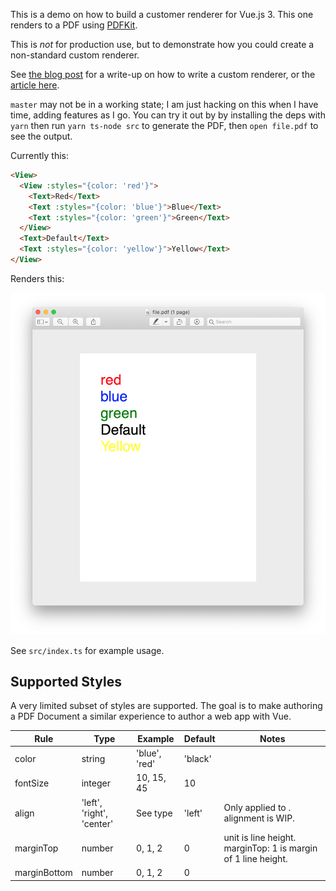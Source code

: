 This is a demo on how to build a customer renderer for Vue.js 3. This one renders to a PDF using [PDFKit](https://pdfkit.org/). 

This is *not* for production use, but to demonstrate how you could create a non-standard custom renderer.

See [the blog post](https://lachlan-miller.me/articles/vue-3-pdf-customer-renderer) for a write-up on how to write a custom renderer, or the [article here](./ARTICLE.md).

`master` may not be in a working state; I am just hacking on this when I have time, adding features as I go. You can try it out by by installing the deps with `yarn` then run `yarn ts-node src` to generate the PDF, then `open file.pdf` to see the output.

Currently this:

```html
<View>
  <View :styles="{color: 'red'}">
    <Text>Red</Text>
    <Text :styles="{color: 'blue'}">Blue</Text>
    <Text :styles="{color: 'green'}">Green</Text>
  </View>
  <Text>Default</Text>
  <Text :styles="{color: 'yellow'}">Yellow</Text>
</View>
```

Renders this:

![](./screenshots/SS-final.png)

See `src/index.ts` for example usage.

## Supported Styles

A very limited subset of styles are supported. The goal is to make authoring a PDF Document a similar experience to author a web app with Vue.

| Rule  | Type | Example | Default | Notes |
| ---- | ------- | ----- | ---- | ---- |
| color | string | 'blue', 'red' | 'black' | |
| fontSize  | integer  | 10, 15, 45 | 10 | |
| align  | 'left', 'right', 'center'  | See type | 'left' | Only applied to <Text>. <Image> alignment is WIP.
| marginTop  | number | 0, 1, 2 | 0 | unit is line height. marginTop: 1 is margin of 1 line height.
| marginBottom  | number | 0, 1, 2 | 0 |  |
